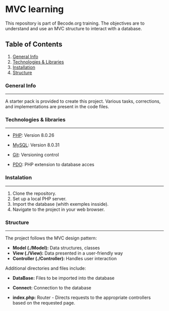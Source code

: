 # MVC learning
This repository is part of Becode.org training. The objectives are to understand and use an MVC structure to interact with a database.
## Table of Contents
1. [General Info](#general-info)
2. [Technologies & Libraries](#technologies)
3. [Installation](#installation)
4. [Structure](#structure)
### General Info
***
A starter pack is provided to create this project. Various tasks, corrections, and implementations are present in the code files.
### Technologies & libraries
***
* [PHP](https://www.php.net): Version 8.0.26
* [MySQL](https://www.mysql.com): Version 8.0.31
* [Git](https://git-scm.com): Versioning control

* [PDO](https://www.php.net/manual/en/book.pdo.php): PHP extension to database acces
### Instalation
***
1. Clone the repository.
2. Set up a local PHP server.
3. Import the database (whith exemples insside).
4. Navigate to the project in your web browser.
### Structure
***
The project follows the MVC design pattern:

- **Model (./Model):** Data structures, classes
- **View (./View):** Data presented in a user-friendly way
- **Controller (./Controller):** Handles user interaction

Additional directories and files include:

- **DataBase:** Files to be imported into the database
- **Connect:** Connection to the database

- **index.php:** Router - Directs requests to the appropriate controllers based on the requested page.

